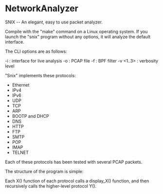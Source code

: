 # NetworkAnalyzer
SNIX -- An elegant, easy to use packet analyzer.

Compile with the "make" command on a Linux operating system.
If you launch the "snix" program without any options, it will analyze the default interface.

The CLI options are as follows:

-i <interface>: interface for live analysis
-o <file> : PCAP file
-f <filter> : BPF filter
-v <1..3> : verbosity level

"Snix" implements these protocols:

- Ethernet
- IPv4
- IPv6
- UDP
- TCP
- ARP
- BOOTP and DHCP
- DNS
- HTTP
- FTP
- SMTP
- POP
- IMAP
- TELNET

Each of these protocols has been tested with several PCAP packets.

The structure of the program is simple:

Each X() function of each protocol calls a display_X() function,
and then recursively calls the higher-level protocol Y().
